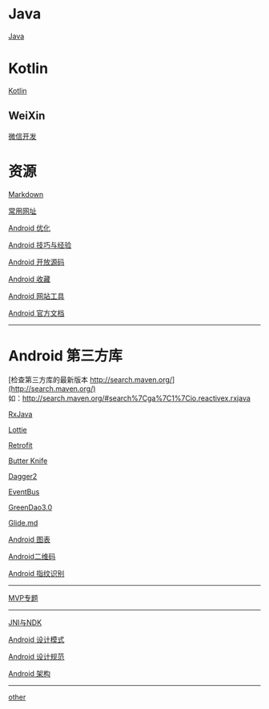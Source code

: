 Java
===

[Java](https://github.com/hncgc/Android/tree/master/java)  

Kotlin
===

[Kotlin](https://github.com/hncgc/Android/blob/master/Kotlin/Kotlin.md)  

WeiXin
---

[微信开发](https://github.com/hncgc/Android/blob/master/weixin/WeChatDevelopment.md)  

资源
===
[Markdown](https://github.com/hncgc/Android/blob/master/Markdown.md)  

[常用网址](https://github.com/hncgc/Android/blob/master/%E5%B8%B8%E7%94%A8%E7%BD%91%E5%9D%80.md)  

[Android 优化](https://github.com/hncgc/Android/blob/master/Android%E4%BC%98%E5%8C%96.md)  

[Android 技巧与经验](https://github.com/hncgc/Android/blob/master/Android%E6%8A%80%E5%B7%A7%E4%B8%8E%E7%BB%8F%E9%AA%8C.md)  

[Android 开放源码](https://github.com/hncgc/Android/blob/master/Android%E5%BC%80%E6%94%BE%E6%BA%90%E7%A0%81.md)  

[Android 收藏](https://github.com/hncgc/Android/blob/master/Android%E6%94%B6%E8%97%8F.md)  

[Android 网站工具](https://github.com/hncgc/Android/blob/master/Android%E7%BD%91%E7%AB%99%E5%B7%A5%E5%85%B7.md)  

[Android 官方文档](https://github.com/hncgc/Android/blob/master/Android%E5%AE%98%E6%96%B9%E6%96%87%E6%A1%A3.md)  

---

Android 第三方库
===

[检查第三方库的最新版本 http://search.maven.org/](http://search.maven.org/)  
如：http://search.maven.org/#search%7Cga%7C1%7Cio.reactivex.rxjava  

[RxJava](https://github.com/hncgc/Android/blob/master/Rxjava.md)  

[Lottie](https://github.com/hncgc/Android/blob/master/Lottie.md)  

[Retrofit](https://github.com/hncgc/Android/blob/master/Retrofit.md)  

[Butter Knife](https://github.com/hncgc/Android/blob/master/ButterKnife.md)  

[Dagger2](https://github.com/hncgc/Android/blob/master/Dagger2.md)  

[EventBus](https://github.com/hncgc/Android/blob/master/EventBus.md)  

[GreenDao3.0](https://github.com/hncgc/Android/blob/master/GreenDao3.0.md)  

[Glide.md](https://github.com/hncgc/Android/blob/master/Glide.md)  

[Android 图表](https://github.com/hncgc/Android/blob/master/Android%E5%9B%BE%E8%A1%A8.md)  

[Android二维码](https://github.com/hncgc/Android/blob/master/Android%E4%BA%8C%E7%BB%B4%E7%A0%81.md)  

[Android 指纹识别](https://github.com/hncgc/Android/blob/master/Android%E6%8C%87%E7%BA%B9%E8%AF%86%E5%88%AB.md)  


---

[MVP专题](https://github.com/hncgc/Android/blob/master/MVP%E4%B8%93%E9%A2%98.md)  

---

[JNI与NDK](https://github.com/hncgc/Android/blob/master/JNI%E4%B8%8ENDK.md)  

[Android 设计模式](https://github.com/hncgc/Android/blob/master/Android%E8%AE%BE%E8%AE%A1%E6%A8%A1%E5%BC%8F.md)  

[Android 设计规范](https://github.com/hncgc/Android/blob/master/Android%E8%AE%BE%E8%AE%A1%E8%A7%84%E8%8C%83.md)  

[Android 架构](https://github.com/hncgc/Android/blob/master/Android%E6%9E%B6%E6%9E%84.md)  

---

[other](https://github.com/hncgc/Android/blob/master/other.md)  
